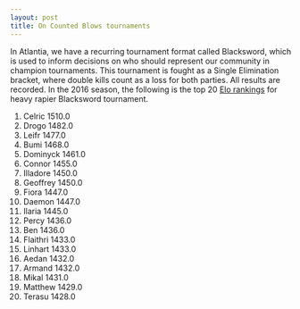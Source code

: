 ```yaml
---
layout: post
title: On Counted Blows tournaments
---
```


In Atlantia, we have a recurring tournament format called Blacksword, which is used to inform decisions on who should represent our community in champion tournaments.  This tournament is fought as a Single Elimination bracket, where double kills count as a loss for both parties.  All results are recorded.  In the 2016 season, the following is the top 20 [Elo rankings](https://en.wikipedia.org/wiki/Elo_rating_system) for heavy rapier Blacksword tournament.

1. Celric 1510.0
2. Drogo 1482.0
3. Leifr 1477.0
4. Bumi 1468.0
5. Dominyck 1461.0
6. Connor 1455.0
7. Illadore 1450.0
8. Geoffrey 1450.0
9. Fiora 1447.0
10. Daemon 1447.0
11. Ilaria 1445.0
12. Percy 1436.0
13. Ben 1436.0
14. Flaithri 1433.0
15. Linhart 1433.0
16. Aedan 1432.0
17. Armand 1432.0
18. Mikal 1431.0
19. Matthew 1429.0
20. Terasu 1428.0
